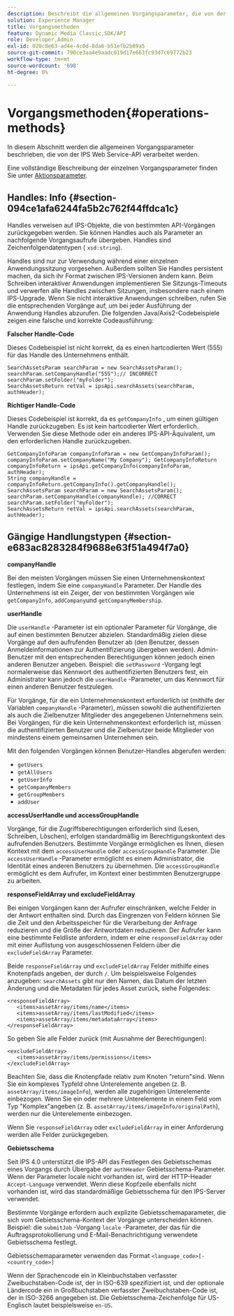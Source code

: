 ```yaml
---
description: Beschreibt die allgemeinen Vorgangsparameter, die von der IPS Web Service-API verarbeitet werden.
solution: Experience Manager
title: Vorgangsmethoden
feature: Dynamic Media Classic,SDK/API
role: Developer,Admin
exl-id: 020c8e63-ad4e-4c0d-8da6-b51efb2b89a5
source-git-commit: 790ce3aa4e9aadc019d17e663fc93d7c69772b23
workflow-type: tm+mt
source-wordcount: '698'
ht-degree: 0%

---
```


# Vorgangsmethoden{#operations-methods}

In diesem Abschnitt werden die allgemeinen Vorgangsparameter beschrieben, die von der IPS Web Service-API verarbeitet werden.

Eine vollständige Beschreibung der einzelnen Vorgangsparameter finden Sie unter [Aktionsparameter](/help/aem-ips-api/operations/c-operations-intro/c-methods/c-methods.md).

## Handles: Info {#section-094ce1afa6244fa5b2c762f44ffdca1c}

Handles verweisen auf IPS-Objekte, die von bestimmten API-Vorgängen zurückgegeben werden. Sie können Handles auch als Parameter an nachfolgende Vorgangsaufrufe übergeben. Handles sind Zeichenfolgendatentypen ( `xsd:string`).

Handles sind nur zur Verwendung während einer einzelnen Anwendungssitzung vorgesehen. Außerdem sollten Sie Handles persistent machen, da sich ihr Format zwischen IPS-Versionen ändern kann. Beim Schreiben interaktiver Anwendungen implementieren Sie Sitzungs-Timeouts und verwerfen alle Handles zwischen Sitzungen, insbesondere nach einem IPS-Upgrade. Wenn Sie nicht interaktive Anwendungen schreiben, rufen Sie die entsprechenden Vorgänge auf, um bei jeder Ausführung der Anwendung Handles abzurufen. Die folgenden Java/Axis2-Codebeispiele zeigen eine falsche und korrekte Codeausführung:

**Falscher Handle-Code**

Dieses Codebeispiel ist nicht korrekt, da es einen hartcodierten Wert (555) für das Handle des Unternehmens enthält.

```
SearchAssetsParam searchParam = new SearchAssetsParam(); searchParam.setCompanyHandle("555");// INCORRECT 
searchParam.setFolder("myFolder"); 
SearchAssetsReturn retVal = ipsApi.searchAssets(searchParam, authHeader);
```

**Richtiger Handle-Code**

Dieses Codebeispiel ist korrekt, da es `getCompanyInfo` , um einen gültigen Handle zurückzugeben. Es ist kein hartcodierter Wert erforderlich. Verwenden Sie diese Methode oder ein anderes IPS-API-Äquivalent, um den erforderlichen Handle zurückzugeben.

```
GetCompanyInfoParam companyInfoParam = new GetCompanyInfoParam(); 
companyInfoParam.setCompanyName("My Company"); GetCompanyInfoReturn companyInfoReturn = ipsApi.getCompanyInfo(companyInfoParam, authHeader); 
String companyHandle = companyInfoReturn.getCompanyInfo().getCompanyHandle(); 
SearchAssetsParam searchParam = new SearchAssetsParam(); searchParam.setCompanyHandle(companyHandle); //CORRECT 
searchParam.setFolder("myFolder"); 
SearchAssetsReturn retVal = ipsApi.searchAssets(searchParam, authHeader);
```

## Gängige Handlungstypen {#section-e683ac8283284f9688e63f51a494f7a0}

**companyHandle**

Bei den meisten Vorgängen müssen Sie einen Unternehmenskontext festlegen, indem Sie eine `companyHandle` Parameter. Der Handle des Unternehmens ist ein Zeiger, der von bestimmten Vorgängen wie `getCompanyInfo`, `addCompany`und `getCompanyMembership`.

**userHandle**

Die `userHandle` -Parameter ist ein optionaler Parameter für Vorgänge, die auf einen bestimmten Benutzer abzielen. Standardmäßig zielen diese Vorgänge auf den aufrufenden Benutzer ab (den Benutzer, dessen Anmeldeinformationen zur Authentifizierung übergeben werden). Admin-Benutzer mit den entsprechenden Berechtigungen können jedoch einen anderen Benutzer angeben. Beispiel: die `setPassword` -Vorgang legt normalerweise das Kennwort des authentifizierten Benutzers fest, ein Administrator kann jedoch die `userHandle` -Parameter, um das Kennwort für einen anderen Benutzer festzulegen.

Für Vorgänge, für die ein Unternehmenskontext erforderlich ist (mithilfe der Variablen `companyHandle` -Parameter), müssen sowohl die authentifizierten als auch die Zielbenutzer Mitglieder des angegebenen Unternehmens sein. Bei Vorgängen, für die kein Unternehmenskontext erforderlich ist, müssen die authentifizierten Benutzer und die Zielbenutzer beide Mitglieder von mindestens einem gemeinsamen Unternehmen sein.

Mit den folgenden Vorgängen können Benutzer-Handles abgerufen werden:

* `getUsers`
* `getAllUsers`
* `getUserInfo`
* `getCompanyMembers`
* `getGroupMembers`
* `addUser`

**accessUserHandle und accessGroupHandle**

Vorgänge, für die Zugriffsberechtigungen erforderlich sind (Lesen, Schreiben, Löschen), erfolgen standardmäßig im Berechtigungskontext des aufrufenden Benutzers. Bestimmte Vorgänge ermöglichen es Ihnen, diesen Kontext mit dem `accessUserHandle` oder `accessGroupHandle` Parameter. Die `accessUserHandle` -Parameter ermöglicht es einem Administrator, die Identität eines anderen Benutzers zu übernehmen. Die `accessGroupHandle` ermöglicht es dem Aufrufer, im Kontext einer bestimmten Benutzergruppe zu arbeiten.

**responseFieldArray und excludeFieldArray**

Bei einigen Vorgängen kann der Aufrufer einschränken, welche Felder in der Antwort enthalten sind. Durch das Eingrenzen von Feldern können Sie die Zeit und den Arbeitsspeicher für die Verarbeitung der Anfrage reduzieren und die Größe der Antwortdaten reduzieren. Der Aufrufer kann eine bestimmte Feldliste anfordern, indem er eine `responseFieldArray` oder mit einer Auflistung von ausgeschlossenen Feldern über die `excludeFieldArray` Parameter.

Beide `responseFieldArray` und `excludeFieldArray` Felder mithilfe eines Knotenpfads angeben, der durch `/`. Um beispielsweise Folgendes anzugeben: `searchAssets` gibt nur den Namen, das Datum der letzten Änderung und die Metadaten für jedes Asset zurück, siehe Folgendes:

```
<responseFieldArray> 
   <items>assetArray/items/name</items> 
   <items>assetArray/items/lastModified</items> 
   <items>assetArray/items/metadataArray</items> 
</responseFieldArray>
```

So geben Sie alle Felder zurück (mit Ausnahme der Berechtigungen):

```
<excludeFieldArray> 
   <items>assetArray/items/permissions</items> 
</excludeFieldArray>
```

Beachten Sie, dass die Knotenpfade relativ zum Knoten &quot;return&quot;sind. Wenn Sie ein komplexes Typfeld ohne Unterelemente angeben (z. B. `assetArray/items/imageInfo`), werden alle zugehörigen Unterelemente einbezogen. Wenn Sie ein oder mehrere Unterelemente in einem Feld vom Typ &quot;Komplex&quot;angeben (z. B. `assetArray/items/imageInfo/originalPath`), werden nur die Unterelemente einbezogen.

Wenn Sie `responseFieldArray` oder `excludeFieldArray` in einer Anforderung werden alle Felder zurückgegeben.

**Gebietsschema**

Seit IPS 4.0 unterstützt die IPS-API das Festlegen des Gebietsschemas eines Vorgangs durch Übergabe der `authHeader` Gebietsschema-Parameter. Wenn der Parameter locale nicht vorhanden ist, wird der HTTP-Header `Accept-Language` verwendet. Wenn diese Kopfzeile ebenfalls nicht vorhanden ist, wird das standardmäßige Gebietsschema für den IPS-Server verwendet.

Bestimmte Vorgänge erfordern auch explizite Gebietsschemaparameter, die sich vom Gebietsschema-Kontext der Vorgänge unterscheiden können. Beispiel: die `submitJob` -Vorgang `locale` -Parameter, der das für die Auftragsprotokollierung und E-Mail-Benachrichtigung verwendete Gebietsschema festlegt.

Gebietsschemaparameter verwenden das Format `<language_code>[-<country_code>]`

Wenn der Sprachencode ein in Kleinbuchstaben verfasster Zweibuchstaben-Code ist, der in ISO-639 spezifiziert ist, und der optionale Ländercode ein in Großbuchstaben verfasster Zweibuchstaben-Code ist, der in ISO-3266 angegeben ist. Die Gebietsschema-Zeichenfolge für US-Englisch lautet beispielsweise `en-US`.
